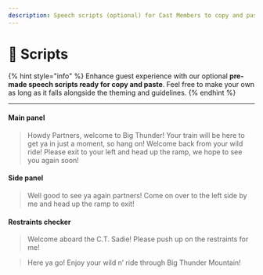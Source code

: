 ```yaml
---
description: Speech scripts (optional) for Cast Members to copy and paste
---
```


# 📘 Scripts

{% hint style="info" %}
Enhance guest experience with our optional **pre-made speech scripts ready for copy and paste**. Feel free to make your own as long as it falls alongside the theming and guidelines.
{% endhint %}

***

#### Main panel

> Howdy Partners, welcome to Big Thunder! Your train will be here to get ya in just a moment, so hang on! Welcome back from your wild ride! Please exit to your left and head up the ramp, we hope to see you again soon!

#### Side panel

> Well good to see ya again partners! Come on over to the left side by me and head up the ramp to exit!

#### Restraints checker

> Welcome aboard the C.T. Sadie! Please push up on the restraints for me!

> Here ya go! Enjoy your wild n’ ride through Big Thunder Mountain!
